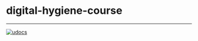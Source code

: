 # digital-hygiene-course


---

[![udocs](https://github.com/Sagleft/ures/blob/master/udocs-btn.png?raw=true)](https://udocs.gitbook.io/utopia-api/)
